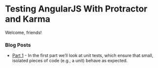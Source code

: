 # Testing AngularJS With Protractor and Karma

Welcome, friends!

### Blog Posts

- [Part 1](http://mherman.org/blog/2015/04/09/testing-angularjs-with-protractor-and-karma-part-1/#.VSa5MpPF88Y) - In the first part we’ll look at unit tests, which ensure that small, isolated pieces of code (e.g., a unit) behave as expected.